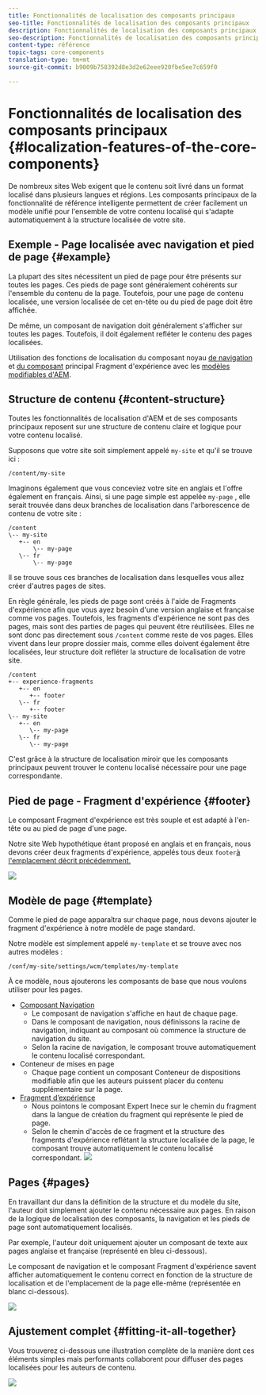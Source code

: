 ```yaml
---
title: Fonctionnalités de localisation des composants principaux
seo-title: Fonctionnalités de localisation des composants principaux
description: Fonctionnalités de localisation des composants principaux
seo-description: Fonctionnalités de localisation des composants principaux
content-type: référence
topic-tags: core-components
translation-type: tm+mt
source-git-commit: b9009b758392d8e3d2e62eee920fbe5ee7c659f0

---
```



# Fonctionnalités de localisation des composants principaux {#localization-features-of-the-core-components}

De nombreux sites Web exigent que le contenu soit livré dans un format localisé dans plusieurs langues et régions. Les composants principaux de la fonctionnalité de référence intelligente permettent de créer facilement un modèle unifié pour l'ensemble de votre contenu localisé qui s'adapte automatiquement à la structure localisée de votre site.

## Exemple - Page localisée avec navigation et pied de page {#example}

La plupart des sites nécessitent un pied de page pour être présents sur toutes les pages. Ces pieds de page sont généralement cohérents sur l'ensemble du contenu de la page. Toutefois, pour une page de contenu localisée, une version localisée de cet en-tête ou du pied de page doit être affichée.

De même, un composant de navigation doit généralement s'afficher sur toutes les pages. Toutefois, il doit également refléter le contenu des pages localisées.

Utilisation des fonctions de localisation du composant noyau [de navigation](navigation.md) et [du composant](experience-fragment.md) principal Fragment d'expérience avec les [modèles modifiables d'AEM](https://docs.adobe.com/content/help/en/experience-manager-64/authoring/siteandpage/templates.html).

## Structure de contenu {#content-structure}

Toutes les fonctionnalités de localisation d'AEM et de ses composants principaux reposent sur une structure de contenu claire et logique pour votre contenu localisé.

Supposons que votre site soit simplement appelé `my-site` et qu'il se trouve ici :

```
/content/my-site
```

Imaginons également que vous conceviez votre site en anglais et l'offre également en français. Ainsi, si une page simple est appelée `my-page` , elle serait trouvée dans deux branches de localisation dans l'arborescence de contenu de votre site :

```
/content
\-- my-site
   +-- en
       \-- my-page
   \-- fr
       \-- my-page
```

Il se trouve sous ces branches de localisation dans lesquelles vous allez créer d'autres pages de sites.

En règle générale, les pieds de page sont créés à l'aide de Fragments d'expérience afin que vous ayez besoin d'une version anglaise et française comme vos pages. Toutefois, les fragments d'expérience ne sont pas des pages, mais sont des parties de pages qui peuvent être réutilisées. Elles ne sont donc pas directement sous `/content` comme reste de vos pages. Elles vivent dans leur propre dossier mais, comme elles doivent également être localisées, leur structure doit refléter la structure de localisation de votre site.

```
/content
+-- experience-fragments
   +-- en
      +-- footer
   \-- fr
      +-- footer
\-- my-site
   +-- en
      \-- my-page
   \-- fr
      \-- my-page
```

C'est grâce à la structure de localisation miroir que les composants principaux peuvent trouver le contenu localisé nécessaire pour une page correspondante.

## Pied de page - Fragment d'expérience {#footer}

Le composant Fragment d'expérience est très souple et est adapté à l'en-tête ou au pied de page d'une page.

Notre site Web hypothétique étant proposé en anglais et en français, nous devons créer deux fragments d'expérience, appelés tous deux `footer`[à l'emplacement décrit précédemment.](#content-structure)

![](assets/screen-shot-2019-09-09-11.08.28.png)

## Modèle de page {#template}

Comme le pied de page apparaîtra sur chaque page, nous devons ajouter le fragment d'expérience à notre modèle de page standard.

Notre modèle est simplement appelé `my-template` et se trouve avec nos autres modèles :

```
/conf/my-site/settings/wcm/templates/my-template
```

À ce modèle, nous ajouterons les composants de base que nous voulons utiliser pour les pages.

* [Composant Navigation](navigation.md)
   * Le composant de navigation s'affiche en haut de chaque page.
   * Dans le composant de navigation, nous définissons la racine de navigation, indiquant au composant où commence la structure de navigation du site.
   * Selon la racine de navigation, le composant trouve automatiquement le contenu localisé correspondant.
* Conteneur de mises en page
   * Chaque page contient un composant Conteneur de dispositions modifiable afin que les auteurs puissent placer du contenu supplémentaire sur la page.
* [Fragment d’expérience](experience-fragment.md)
   * Nous pointons le composant Expert Inece sur le chemin du fragment dans la langue de création du fragment qui représente le pied de page.
   * Selon le chemin d'accès de ce fragment et la structure des fragments d'expérience reflétant la structure localisée de la page, le composant trouve automatiquement le contenu localisé correspondant.
   ![](assets/screen-shot-2019-09-09-11.20.10.png)

## Pages {#pages}

En travaillant dur dans la définition de la structure et du modèle du site, l'auteur doit simplement ajouter le contenu nécessaire aux pages. En raison de la logique de localisation des composants, la navigation et les pieds de page sont automatiquement localisés.

Par exemple, l'auteur doit uniquement ajouter un composant de texte aux pages anglaise et française (représenté en bleu ci-dessous).

Le composant de navigation et le composant Fragment d'expérience savent afficher automatiquement le contenu correct en fonction de la structure de localisation et de l'emplacement de la page elle-même (représentée en blanc ci-dessous).

![](assets/screen-shot-2019-09-09-11.22.14.png)

## Ajustement complet {#fitting-it-all-together}

Vous trouverez ci-dessous une illustration complète de la manière dont ces éléments simples mais performants collaborent pour diffuser des pages localisées pour les auteurs de contenu.

![](assets/screen-shot-2019-09-09-11.27.58.png)
